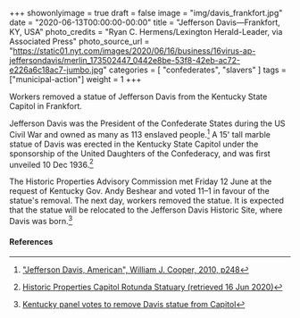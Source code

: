 +++
showonlyimage = true
draft = false
image = "img/davis_frankfort.jpg"
date = "2020-06-13T00:00:00-00:00"
title = "Jefferson Davis—Frankfort, KY, USA"
photo_credits = "Ryan C. Hermens/Lexington Herald-Leader, via Associated Press"
photo_source_url = "https://static01.nyt.com/images/2020/06/16/business/16virus-ap-jeffersondavis/merlin_173502447_0442e8be-53f8-42eb-ac72-e226a6c18ac7-jumbo.jpg"
categories = [ "confederates", "slavers" ]
tags = ["municipal-action"]
weight = 1
+++

Workers removed a statue of Jefferson Davis from the Kentucky State Capitol in Frankfort.

<!--more-->

Jefferson Davis was the President of the Confederate States during the US Civil War and owned as many as 113 enslaved people.[^1] A 15' tall marble statue of Davis was erected in the Kentucky State Capitol under the sponsorship of the United Daughters of the Confederacy, and was first unveiled 10 Dec 1936.[^2]

The Historic Properties Advisory Commission met Friday 12 June at the request of Kentucky Gov. Andy Beshear and voted 11–1 in favour of the statue's removal. The next day, workers removed the statue. It is expected that the statue will be relocated to the Jefferson Davis Historic Site, where Davis was born.[^3]

#### References

[^1]: ["Jefferson Davis, American", William J. Cooper, 2010, p248](https://books.google.com/books?id=j05vwNRXi-0C&lpg=PA248&pg=PA248&redir_esc=y#v=onepage&q&f=false)

[^2]: [Historic Properties Capitol Rotunda Statuary (retrieved 16 Jun 2020)](https://web.archive.org/web/20200616031620/https://historicproperties.ky.gov/hp/ncs/Pages/crs.aspx)

[^3]: [Kentucky panel votes to remove Davis statue from Capitol](https://apnews.com/c6ca2b1add0ab6806a877dec578d5178)